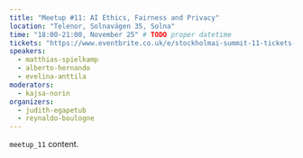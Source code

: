 ```yaml
---
title: "Meetup #11: AI Ethics, Fairness and Privacy"
location: "Telenor, Solnavägen 35, Solna"
time: "18:00-21:00, November 25" # TODO proper datetime
tickets: "https://www.eventbrite.co.uk/e/stockholmai-summit-11-tickets-52365279962?fbclid=IwAR38mtvBmJVZADnq65Tc49JBddwg5fDJFTr0QeKzykpHhxO8dQe6JWoSWK8"
speakers:
  - matthias-spielkamp
  - alberto-hernando
  - evelina-anttila
moderators:
  - kajsa-norin
organizers:
  - judith-egapetub
  - reynaldo-boulogne
---
```

`meetup_11` content.
